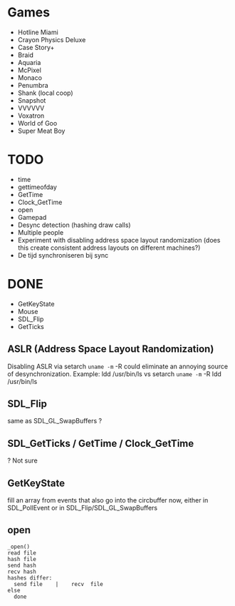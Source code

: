# Games

* Hotline Miami
* Crayon Physics Deluxe
* Case Story+
* Braid
* Aquaria
* McPixel
* Monaco
* Penumbra
* Shank (local coop)
* Snapshot
* VVVVVV
* Voxatron
* World of Goo
* Super Meat Boy

# TODO
* time
* gettimeofday
* GetTime
* Clock_GetTime
* open
* Gamepad
* Desync detection (hashing draw calls)
* Multiple people
* Experiment with disabling address space layout randomization (does this create consistent address layouts on different machines?)
* De tijd synchroniseren bij sync

# DONE
* GetKeyState
* Mouse
* SDL_Flip
* GetTicks

## ASLR (Address Space Layout Randomization)
Disabling ASLR via setarch `uname -m` -R <program> could eliminate an annoying source of desynchronization. Example:
    ldd /usr/bin/ls
vs
    setarch `uname -m` -R ldd /usr/bin/ls

## SDL_Flip
same as SDL_GL_SwapBuffers ?

## SDL_GetTicks / GetTime / Clock_GetTime
? Not sure 

## GetKeyState
fill an array from events that also go into the circbuffer now, either in SDL_PollEvent or in SDL_Flip/SDL_GL_SwapBuffers

## open
    _open()
    read file
    hash file
    send hash
    recv hash
    hashes differ:
      send file    |    recv  file
    else
      done
